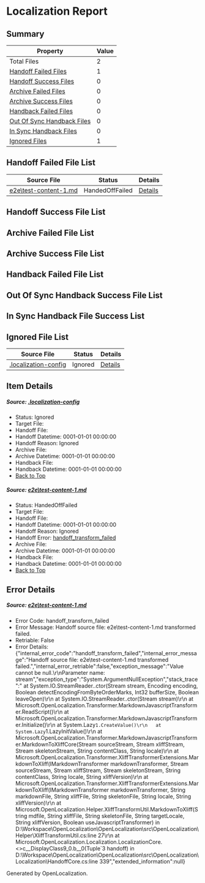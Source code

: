 # <a name='report-top'></a> Localization Report

## Summary
 Property | Value 
 -------- | ----- 
 Total Files | 2
[ Handoff Failed Files ](#handoff-failed-list)| 1
[ Handoff Success Files ](#handoff-success-list)| 0
[ Archive Failed Files ](#archive-failed-list)| 0
[ Archive Success Files ](#archive-success-list)| 0
[ Handback Failed Files ](#handback-failed-list)| 0
[ Out Of Sync Handback Files ](#outofsync-handback-success-list)| 0
[ In Sync Handback Files ](#insync-handback-success-list)| 0
[ Ignored Files ](#ignored-list)| 1

## <a name='handoff-failed-list'></a> Handoff Failed File List
 Source File | Status | Details 
 ----------- | ------ | ------- 
 [e2e\test-content-1.md](https://github.com/OpenLocalizationTest/oltest/blob/e3475a77498ac0546ea41f7931055032613cb3cd/e2e/test-content-1.md) | HandedOffFailed | [Details](#ac5610e14e35343352c9459b3e335b10c5a316371)

## <a name='handoff-success-list'></a> Handoff Success File List

## <a name='archive-failed-list'></a> Archive Failed File List

## <a name='archive-success-list'></a> Archive Success File List

## <a name='handback-failed-list'></a> Handback Failed File List

## <a name='outofsync-handback-success-list'></a> Out Of Sync Handback Success File List

## <a name='insync-handback-success-list'></a> In Sync Handback File Success List

## <a name='ignored-list'></a> Ignored File List
 Source File | Status | Details 
 ----------- | ------ | ------- 
 [.localization-config](https://github.com/OpenLocalizationTest/oltest/blob/e3475a77498ac0546ea41f7931055032613cb3cd/.localization-config) | Ignored | [Details](#66aca4b1c2f43b14ec41e0e427345df94af1d5e10)

## Item Details
##### <a name='66aca4b1c2f43b14ec41e0e427345df94af1d5e10'></a> Source: [.localization-config](https://github.com/OpenLocalizationTest/oltest/blob/e3475a77498ac0546ea41f7931055032613cb3cd/.localization-config)
* Status: Ignored
* Target File: 
* Handoff File: 
* Handoff Datetime: 0001-01-01 00:00:00
* Handoff Reason: Ignored
* Archive File: 
* Archive Datetime: 0001-01-01 00:00:00
* Handback File: 
* Handback Datetime: 0001-01-01 00:00:00
* [Back to Top](#report-top)

##### <a name='ac5610e14e35343352c9459b3e335b10c5a316371'></a> Source: [e2e\test-content-1.md](https://github.com/OpenLocalizationTest/oltest/blob/e3475a77498ac0546ea41f7931055032613cb3cd/e2e/test-content-1.md)
* Status: HandedOffFailed
* Target File: 
* Handoff File: 
* Handoff Datetime: 0001-01-01 00:00:00
* Handoff Reason: Ignored
* Handoff Error: [handoff_transform_failed](#ac5610e14e35343352c9459b3e335b10c5a316371handoff_transform_failed)
* Archive File: 
* Archive Datetime: 0001-01-01 00:00:00
* Handback File: 
* Handback Datetime: 0001-01-01 00:00:00
* [Back to Top](#report-top)


## Error Details
##### <a name='ac5610e14e35343352c9459b3e335b10c5a316371handoff_transform_failed'></a> Source: [e2e\test-content-1.md](#ac5610e14e35343352c9459b3e335b10c5a316371)
* Error Code: handoff_transform_failed
* Error Message: Handoff source file: e2e\test-content-1.md transformed failed.
* Retriable: False
* Error Details: {"internal_error_code":"handoff_transform_failed","internal_error_message":"Handoff source file: e2e\\test-content-1.md transformed failed.","internal_error_retriable":false,"exception_message":"Value cannot be null.\r\nParameter name: stream","exception_type":"System.ArgumentNullException","stack_trace":"   at System.IO.StreamReader..ctor(Stream stream, Encoding encoding, Boolean detectEncodingFromByteOrderMarks, Int32 bufferSize, Boolean leaveOpen)\r\n   at System.IO.StreamReader..ctor(Stream stream)\r\n   at Microsoft.OpenLocalization.Transformer.MarkdownJavascriptTransformer.ReadScript()\r\n   at Microsoft.OpenLocalization.Transformer.MarkdownJavascriptTransformer.Initialize()\r\n   at System.Lazy`1.CreateValue()\r\n   at System.Lazy`1.LazyInitValue()\r\n   at Microsoft.OpenLocalization.Transformer.MarkdownJavascriptTransformer.MarkdownToXliffCore(Stream sourceStream, Stream xliffStream, Stream skeletonStream, String contentClass, String locale)\r\n   at Microsoft.OpenLocalization.Transformer.XliffTransformerExtensions.MarkdownToXliff(IMarkdownTransformer markdownTransformer, Stream sourceStream, Stream xliffStream, Stream skeletonStream, String contentClass, String locale, String xliffVersion)\r\n   at Microsoft.OpenLocalization.Transformer.XliffTransformerExtensions.MarkdownToXliff(IMarkdownTransformer markdownTransformer, String markdownFile, String xliffFile, String skeletonFile, String locale, String xliffVersion)\r\n   at Microsoft.OpenLocalization.Helper.XliffTransformUtil.MarkdownToXliff(String mdfile, String xliffFile, String skeletonFile, String targetLocale, String xliffVersion, Boolean useJavascriptTransformer) in D:\\Workspace\\OpenLocalization\\OpenLocalization\\src\\OpenLocalization\\Helper\\XliffTransformUtil.cs:line 27\r\n   at Microsoft.OpenLocalization.Localization.LocalizationCore.<>c__DisplayClass9_0.<GetHandoffFiles>b__0(Tuple`3 handoff) in D:\\Workspace\\OpenLocalization\\OpenLocalization\\src\\OpenLocalization\\Localization\\HandoffCore.cs:line 339","extended_information":null}


Generated by OpenLocalization.
